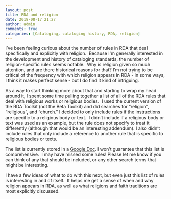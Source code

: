 ```yaml
---
layout: post
title: RDA and religion
date: 2018-08-17 21:27
author: admin
comments: true
categories: [Cataloging, cataloging history, RDA, religion]
---
```

I’ve been feeling curious about the number of rules in RDA that deal specifically and explicitly with religion.  Because I'm generally interested in the development and history of cataloging standards, the number of religion-specific rules seems notable.  Why is religion given so much attention, and are there historical reasons for that? I’m not trying to be critical of the frequency with which religion appears in RDA - in some ways, I think it makes perfect sense - but I do find it kind of intriguing.

As a way to start thinking more about that and starting to wrap my head around it, I spent some time pulling together a list of all of the RDA rules that deal with religious works or religious bodies.  I used the current version of the RDA Toolkit (not the Beta Toolkit) and did searches for “religion”, “religious”, and “church.” I decided to only include rules if the instructions are specific to a religious body or text.  I didn’t include if a religious body or text was used as an example, but the rule does not specify to treat it differently (although that would be an interesting addendum). I also didn’t include rules that only include a reference to another rule that is specific to religious bodies or texts.

The list is currently stored in a <a href="https://docs.google.com/document/d/18C_yzmhnMV3yJrhscXmjrnuR4aJnSURBLfQ6dvma7FM/edit?usp=sharing">Google Doc</a>. I won’t guarantee that this list is comprehensive.  I may have missed some rules! Please let me know if you can think of any that should be included, or any other search terms that might be interesting.

I have a few ideas of what to do with this next, but even just this list of rules is interesting in and of itself.  It helps me get a sense of when and why religion appears in RDA, as well as what religions and faith traditions are most explicitly discussed.
